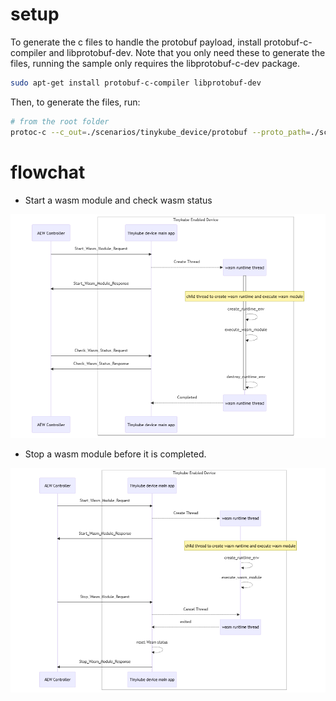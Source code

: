 # setup
To generate the c files to handle the protobuf payload, install protobuf-c-compiler and libprotobuf-dev. Note that you only need these to generate the files, running the sample only requires the libprotobuf-c-dev package.
```bash
sudo apt-get install protobuf-c-compiler libprotobuf-dev
```

Then, to generate the files, run:
```bash
# from the root folder
protoc-c --c_out=./scenarios/tinykube_device/protobuf --proto_path=./scenarios/tinykube_device/protobuf StartWasmModuleCommandRequest.proto StartWasmModuleCommandResponse.proto DestroyWamrRuntimeCommandResponse.proto
```
# flowchat
* Start a wasm module and check wasm status

![start_wasm_module](./start_wasm_module.png)

* Stop a wasm module before it is completed.

![stop_wasm_module](./stop_wasm_module.png)
